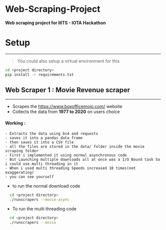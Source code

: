 # Web-Scraping-Project
**Web scraping project for IIITS - IOTA Hackathon**

# Setup
----
> You could also setup a virtual environment for this
```bash
cd <project directory>
pip install -r requirements.txt
```


## **Web Scraper 1 : Movie Revenue scraper**
----
- Scrapes the https://www.boxofficemojo.com/ website
- Collects the data from **1977 to 2020** on users choice

#### Working :
    - Extracts the data using bs4 and requests
    - saves it into a pandas data frame
    - then saves it into a CSV file
    - all the files are stored in the data/ folder inside the movie scraping folder 
    - First i implemented it using normal asynchronous code
    - But Launching multiple downloads all at once was a I/O Bound task So i could use multi threading in it
    - When i used multi threading Speeds increased 10 times(not exaggerating)
    - you can see yourself
  - to run the normal download code
  ```bash
    cd <project directory>
    ./runscrapers --movie-async
  ```
  - To run the multi threading code
  ```bash
    cd <project directory>
    ./runscrapers --movie
  ```

